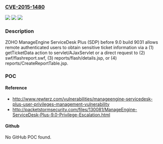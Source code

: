 ### [CVE-2015-1480](https://cve.mitre.org/cgi-bin/cvename.cgi?name=CVE-2015-1480)
![](https://img.shields.io/static/v1?label=Product&message=n%2Fa&color=blue)
![](https://img.shields.io/static/v1?label=Version&message=n%2Fa&color=blue)
![](https://img.shields.io/static/v1?label=Vulnerability&message=n%2Fa&color=brighgreen)

### Description

ZOHO ManageEngine ServiceDesk Plus (SDP) before 9.0 build 9031 allows remote authenticated users to obtain sensitive ticket information via a (1) getTicketData action to servlet/AJaxServlet or a direct request to (2) swf/flashreport.swf, (3) reports/flash/details.jsp, or (4) reports/CreateReportTable.jsp.

### POC

#### Reference
- http://www.rewterz.com/vulnerabilities/manageengine-servicedesk-plus-user-privileges-management-vulnerability
- http://packetstormsecurity.com/files/130081/ManageEngine-ServiceDesk-Plus-9.0-Privilege-Escalation.html

#### Github
No GitHub POC found.

